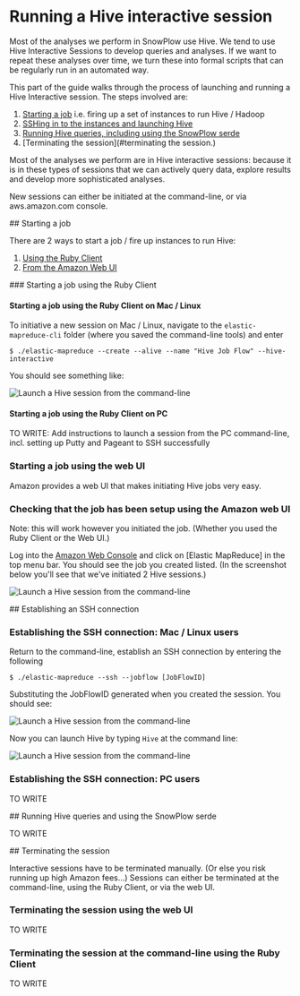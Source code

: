 # Running a Hive interactive session

Most of the analyses we perform in SnowPlow use Hive. We tend to use Hive Interactive Sessions to develop queries and analyses. If we want to repeat these analyses over time, we turn these into formal scripts that can be regularly run in an automated way.

This part of the guide walks through the process of launching and running a Hive Interactive session. The steps involved are:

1. [Starting a job](#startingajob) i.e. firing up a set of instances to run Hive / Hadoop
2. [SSHing in to the instances and launching Hive](#sshin)
3. [Running Hive queries, including using the SnowPlow serde](#runninghivequeries)
4. [Terminating the session](#terminating the session.)

Most of the analyses we perform are in Hive interactive sessions: because it is in these types of sessions that we can actively query data, explore results and develop more sophisticated analyses.

New sessions can either be initiated at the command-line, or via aws.amazon.com console. 

<a name="staringajob"/>
## Starting a job

There are 2 ways to start a job / fire up instances to run Hive: 

1. [Using the Ruby Client](#usingtherubyclient)
2. [From the Amazon Web UI](#fromtheamazonwebui)

<a name="usingtherubyclient"/>
### Starting a job using the Ruby Client

#### Starting a job using the Ruby Client on Mac / Linux

To initiative a new session on Mac / Linux, navigate to the `elastic-mapreduce-cli` folder (where you saved the command-line tools) and enter

	$ ./elastic-mapreduce --create --alive --name "Hive Job Flow" --hive-interactive

You should see something like:

![Launch a Hive session from the command-line](/snowplow/snowplow/raw/master/docs/images/emr-guide/run-hive-interactive-session-1.jpg)

#### Starting a job using the Ruby Client on PC

TO WRITE: Add instructions to launch a session from the PC command-line, incl. setting up Putty and Pageant to SSH successfully

### Starting a job using the web UI

Amazon provides a web UI that makes initiating Hive jobs very easy.

### Checking that the job has been setup using the Amazon web UI

Note: this will work however you initiated the job. (Whether you used the Ruby Client or the Web UI.)

Log into the [Amazon Web Console](https://console.aws.amazon.com/console/home) and click on [Elastic MapReduce] in the top menu bar. You should see the job you created listed. (In the screenshot below you'll see that we've initiated 2 Hive sessions.)

![Launch a Hive session from the command-line](/snowplow/snowplow/raw/master/docs/images/emr-guide/run-hive-interactive-session-2.jpg)

<a name="sshin"/>
## Establishing an SSH connection

### Establishing the SSH connection: Mac / Linux users

Return to the command-line, establish an SSH connection by entering the following

	$ ./elastic-mapreduce --ssh --jobflow [JobFlowID]

Substituting the JobFlowID generated when you created the session. You should see:

![Launch a Hive session from the command-line](/snowplow/snowplow/raw/master/docs/images/emr-guide/run-hive-interactive-session-3.jpg)

Now you can launch Hive by typing `Hive` at the command line:

![Launch a Hive session from the command-line](/snowplow/snowplow/raw/master/docs/images/emr-guide/run-hive-interactive-session-4.jpg)

### Establishing the SSH connection: PC users

TO WRITE

<a name="runninghivequeries"/>
## Running Hive queries and using the SnowPlow serde

TO WRITE

<a name="terminating a session"/>
## Terminating the session

Interactive sessions have to be terminated manually. (Or else you risk running up high Amazon fees...) Sessions can either be terminated at the command-line, using the Ruby Client, or via the web UI.

### Terminating the session using the web UI

TO WRITE

### Terminating the session at the command-line using the Ruby Client

TO WRITE
